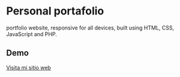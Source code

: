 # Personal portafolio
portfolio website, responsive for all devices, built using HTML, CSS, JavaScript and PHP.

## Demo
[Visita mi sitio web](https://enzomenchise2525.github.io/Viajes_FrontEnd/)
